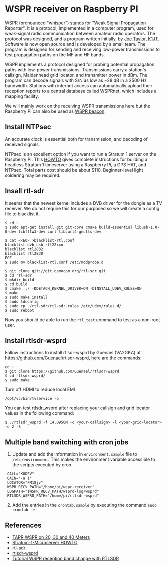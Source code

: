 # WSPR receiver on Raspberry PI

WSPR (pronounced "whisper") stands for "Weak Signal Propagation Reporter". It is a protocol, implemented in a computer program, used for weak-signal radio communication between amateur radio operators. The protocol was designed, and a program written initially, by [Joe Taylor, K1JT](https://en.wikipedia.org/wiki/Joseph_Hooton_Taylor_Jr.). Software is now open source and is developed by a small team. The program is designed for sending and receiving low-power transmissions to test propagation paths on the MF and HF bands.

WSPR implements a protocol designed for probing potential propagation paths with low-power transmissions. Transmissions carry a station's callsign, Maidenhead grid locator, and transmitter power in dBm. The program can decode signals with S/N as low as −28 dB in a 2500 Hz bandwidth. Stations with internet access can automatically upload their reception reports to a central database called WSPRnet, which includes a mapping facility.

We will mainly work on the receiving WSPR transmissions here but the Raspberry Pi can also be used as [WSPR beacon](https://tapr.org/?p=5339).

## Install NTPsec
An accurate clock is essential both for transmission, and decoding of received signals. 
 
NTPsec is an excellent option if you want to run a Stratum 1 server on the Raspberry PI. This [HOWTO](https://www.ntpsec.org/white-papers/stratum-1-microserver-howto/) gives complete instructions for building a headless Stratum 1 timeserver using a Raspberry Pi, a GPS HAT, and NTPsec. Total parts cost should be about $110. Beginner-level light soldering may be required.

## Insall rtl-sdr

It seems that the newest kernel includes a DVB driver for the dongle as a TV receiver. We do not require this for our purposed so we will create a config file to blacklist it.

```
$ cd ~
$ sudo apt-get install git git-core cmake build-essential libusb-1.0-0-dev libfftw3-dev curl libcurl4-gnutls-dev

$ cat <<EOF >blacklist-rtl.conf
blacklist dvb_usb_rtl28xxu
blacklist rtl2832
blacklist rtl2830
EOF
$ sudo mv blacklist-rtl.conf /etc/modprobe.d

$ git clone git://git.osmocom.org/rtl-sdr.git
$ cd rtl-sdr
$ mkdir build
$ cd build
$ cmake ../ -DDETACH_KERNEL_DRIVER=ON -DINSTALL_UDEV_RULES=ON
$ make
$ sudo make install
$ sudo ldconfig
$ sudo cp ./rtl-sdr/rtl-sdr.rules /etc/udev/rules.d/
$ sudo reboot
```

Now you should be able to run the ```rtl_test``` command to test as a non-root user. 

## Install rtlsdr-wsprd

Follow instructions to install rtlsdr-wsprd by Guenael (VA2GKA) at https://github.com/Guenael/rtlsdr-wsprd, here are the commands:

```
cd ~
$ git clone https://github.com/Guenael/rtlsdr-wsprd
$ cd rtlsdr-wsprd/
$ sudo make
```

Turn off HDMI to reduce local EMI

```
/opt/vc/bin/tvservice -o
```

You can test rtlsdr_wsprd after replacing your callsign and grid locator values in the following command:

```
$ ./rtlsdr_wsprd -f 14.0956M -c <your-callsign> -l <your-grid-locator> -d 2 -S
``` 

## Multiple band switching with cron jobs

 1. Update and add the information in ```environment.sample``` file to ```/etc/environment```. This makes the environment variable accessible to the scripts executed by cron.
 ```
  CALL="K0DEV"
  GAIN="-a 1"
  LOCATOR="FM18jv"
  WSPR_RECV_PATH="/home/pi/wspr-receiver"
  LOGPATH="$WSPR_RECV_PATH/wsprd-log/wsprd"
  RTLSDR_WSPRD_PATH="/home/pi/rtlsdr-wsprd"
  ```
 2. Add the entries in the ```crontab.sample``` by executing the command ```sudo crontab -e```
 
## References
 - [TAPR WSPR on 20, 30 and 40 Meters](https://tapr.org/?p=5339)
 - [Stratum-1-Microserver HOWTO](https://www.ntpsec.org/white-papers/stratum-1-microserver-howto/)
 - [rtl-sdr](https://osmocom.org/projects/rtl-sdr/wiki)
 - [rtlsdr-wsprd](https://github.com/Guenael/rtlsdr-wsprd)
 - [Tutorial WSPR reception band change with RTLSDR](https://it9ybg.blogspot.com/2018/02/tutorial-wspr-reception-band-change.html)
 
